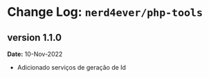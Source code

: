 Change Log: `nerd4ever/php-tools`
====================================
## version 1.1.0
**Date:** 10-Nov-2022
- Adicionado serviços de geração de Id